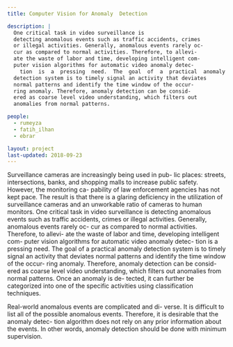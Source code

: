```yaml
---
title: Computer Vision for Anomaly  Detection

description: |
  One critical task in video surveillance is
  detecting anomalous events such as traffic accidents, crimes
  or illegal activities. Generally, anomalous events rarely oc-
  cur as compared to normal activities. Therefore, to allevi-
  ate the waste of labor and time, developing intelligent com-
  puter vision algorithms for automatic video anomaly detec-
    tion  is  a  pressing  need.  The  goal  of  a  practical  anomaly
  detection system is to timely signal an activity that deviates
  normal patterns and identify the time window of the occur-
  ring anomaly. Therefore, anomaly detection can be consid-
  ered as coarse level video understanding, which filters out
  anomalies from normal patterns.

people:
  - rumeyza
  - fatih_ilhan
  - ebrar

layout: project
last-updated: 2018-09-23
---
```



Surveillance cameras are increasingly being used in pub-
lic places: streets, intersections, banks, and shopping malls 
to increase public safety.  However, the monitoring ca-
pability of law enforcement agencies has not kept pace. The
result is that there is a glaring deficiency in the utilization of
surveillance cameras and an unworkable ratio of cameras to
human monitors.  One critical task in video surveillance is
detecting anomalous events such as traffic accidents, crimes
or illegal activities. Generally, anomalous events rarely oc-
cur as compared to normal activities. Therefore, to allevi-
ate the waste of labor and time, developing intelligent com-
puter vision algorithms for automatic video anomaly detec-
tion  is  a  pressing  need.  The  goal  of  a  practical  anomaly
detection system is to timely signal an activity that deviates
normal patterns and identify the time window of the occur-
ring anomaly. Therefore, anomaly detection can be consid-
ered as coarse level video understanding, which filters out
anomalies from normal patterns.  Once an anomaly is de-
tected, it can further be categorized into one of the specific
activities using classification techniques.

Real-world  anomalous  events  are  complicated  and  di-
verse.   It  is  difficult  to  list  all  of  the  possible  anomalous
events.   Therefore,  it is desirable that the anomaly detec-
tion algorithm does not rely on any prior information about
the  events.   In  other  words,  anomaly  detection  should  be
done with minimum supervision. 
